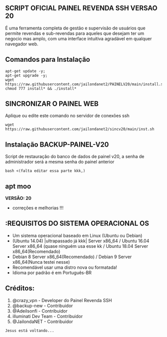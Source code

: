 ## SCRIPT OFICIAL PAINEL REVENDA SSH VERSAO 20
É uma ferramenta completa de gestão e supervisão de usuários que permite
revendas e sub-revendas para aqueles que desejam ter um negocio mas amplo, 
com uma interface intuitiva agradável em qualquer navegador web.

## Comandos para Instalação
```
apt-get update -y; 
apt-get upgrade -y; 
wget https://raw.githubusercontent.com/jailondanet2/PAINELV20/main/install.sh; 
chmod 777 install* && ./install*
```

## SINCRONIZAR O PAINEL WEB
Aplique ou edite este comando no servidor de conexões ssh
```
wget https://raw.githubusercontent.com/jailondanet2/sincv20/main/inst.sh

```

## Instalação BACKUP-PAINEL-V20
Script de restauração do  banco de dados de painel v20, 
a senha de administrador será a mesma senha do painel anterior
```
bash <(falta editar essa parte kkk,)
```

## apt moo
**VERSÃO: 20**
* correções e melhorias !!!

## :REQUISITOS DO SISTEMA OPERACIONAL OS
* Um sistema operacional baseado em Linux (Ubuntu ou Debian)
* (Ubuntu 14.04) |ultrapassado já kkk| Server x86_64 / Ubuntu 16.04 Server x86_64 (quase ninguém usa esse kk / Ubuntu 18.04 Server x86_64(Recomendado)
* Debian 8 Server x86_64(Recomendado) / Debian 9 Server x86_64(Nunca testei nesse)
* Recomendável  usar uma distro nova ou formatada!
* Idioma por padrão é em Português-BR

## Créditos:
1. @crazy_vpn - Developer do Painel Revenda SSH
2. @backup-new - Contribuidor
3. @Adeilsonfi - Contribuidor 
4. illuminati Dev Team - Contribuidor 
5. @JailondaNET - Contribuidor 
```
Jesus está voltando...
```
